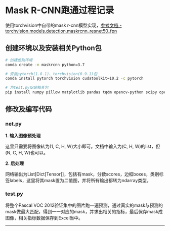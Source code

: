 # Mask R-CNN跑通过程记录

使用torchvision中自带的mask r-cnn模型实现，[参考文档 - torchvision.models.detection.maskrcnn_resnet50_fpn](https://pytorch.org/vision/stable/models.html#mask-r-cnn)

## 创建环境以及安装相关Python包

````bash
# 创建虚拟环境
conda create -n maskrcnn python=3.7

# 安装pytorch(1.8.1)、torchvision(0.9.1)包
conda install pytorch torchvision cudatoolkit=10.2 -c pytorch

# 为test.py安装相关包
pip install numpy pillow matplotlib pandas tqdm opencv-python scipy openpyxl

````

## 修改及编写代码

### net.py

**1. 输入图像预处理**

这里只需要将图像转为(1, C, H, W)大小即可。文档中输入为(C, H, W)的list，但(N, C, H, W)也可以。

**2. 后处理**

网络输出为List[Dict[Tensor]]，包括有mask，分数scores，边框boxes，类别标签labels，这里将其mask置为二值图，并将所有输出都转为ndarray类型。

### test.py

将整个Pascal VOC 2012验证集中的图片跑一遍预测，通过真实的mask与预测的mask做最大匹配，得到一一对应的mask，并求出相关的指标，最后保存mask成图像，相关指标数据保存到Excel当中。

---
